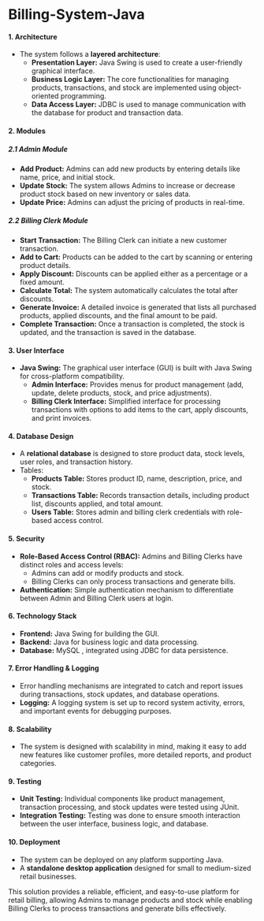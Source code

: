 ﻿# Billing-System-Java


#### 1. **Architecture**
   - The system follows a **layered architecture**:
     - **Presentation Layer:** Java Swing is used to create a user-friendly graphical interface.
     - **Business Logic Layer:** The core functionalities for managing products, transactions, and stock are implemented using object-oriented programming.
     - **Data Access Layer:** JDBC is used to manage communication with the database for product and transaction data.

#### 2. **Modules**

##### 2.1 Admin Module
   - **Add Product:** Admins can add new products by entering details like name, price, and initial stock.
   - **Update Stock:** The system allows Admins to increase or decrease product stock based on new inventory or sales data.
   - **Update Price:** Admins can adjust the pricing of products in real-time.

##### 2.2 Billing Clerk Module
   - **Start Transaction:** The Billing Clerk can initiate a new customer transaction.
   - **Add to Cart:** Products can be added to the cart by scanning or entering product details.
   - **Apply Discount:** Discounts can be applied either as a percentage or a fixed amount.
   - **Calculate Total:** The system automatically calculates the total after discounts.
   - **Generate Invoice:** A detailed invoice is generated that lists all purchased products, applied discounts, and the final amount to be paid.
   - **Complete Transaction:** Once a transaction is completed, the stock is updated, and the transaction is saved in the database.

#### 3. **User Interface**
   - **Java Swing:** The graphical user interface (GUI) is built with Java Swing for cross-platform compatibility.
     - **Admin Interface:** Provides menus for product management (add, update, delete products, stock, and price adjustments).
     - **Billing Clerk Interface:** Simplified interface for processing transactions with options to add items to the cart, apply discounts, and print invoices.

#### 4. **Database Design**
   - A **relational database** is designed to store product data, stock levels, user roles, and transaction history.
   - Tables:
     - **Products Table:** Stores product ID, name, description, price, and stock.
     - **Transactions Table:** Records transaction details, including product list, discounts applied, and total amount.
     - **Users Table:** Stores admin and billing clerk credentials with role-based access control.

#### 5. **Security**
   - **Role-Based Access Control (RBAC):** Admins and Billing Clerks have distinct roles and access levels:
     - Admins can add or modify products and stock.
     - Billing Clerks can only process transactions and generate bills.
   - **Authentication:** Simple authentication mechanism to differentiate between Admin and Billing Clerk users at login.

#### 6. **Technology Stack**
   - **Frontend:** Java Swing for building the GUI.
   - **Backend:** Java for business logic and data processing.
   - **Database:** MySQL , integrated using JDBC for data persistence.

#### 7. **Error Handling & Logging**
   - Error handling mechanisms are integrated to catch and report issues during transactions, stock updates, and database operations.
   - **Logging:** A logging system is set up to record system activity, errors, and important events for debugging purposes.

#### 8. **Scalability**
   - The system is designed with scalability in mind, making it easy to add new features like customer profiles, more detailed reports, and product categories.

#### 9. **Testing**
   - **Unit Testing:** Individual components like product management, transaction processing, and stock updates were tested using JUnit.
   - **Integration Testing:** Testing was done to ensure smooth interaction between the user interface, business logic, and database.

#### 10. **Deployment**
   - The system can be deployed on any platform supporting Java.
   - A **standalone desktop application** designed for small to medium-sized retail businesses.

This solution provides a reliable, efficient, and easy-to-use platform for retail billing, allowing Admins to manage products and stock while enabling Billing Clerks to process transactions and generate bills effectively.
